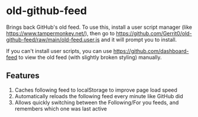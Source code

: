 # old-github-feed

Brings back GitHub's old feed. To use this, install a user script manager (like https://www.tampermonkey.net/), then go to https://github.com/Gerrit0/old-github-feed/raw/main/old-feed.user.js and it will prompt you to install.

If you can't install user scripts, you can use https://github.com/dashboard-feed to view the old feed (with slightly broken styling) manually.

## Features

1. Caches following feed to localStorage to improve page load speed
2. Automatically reloads the following feed every minute like GitHub did
3. Allows quickly switching between the Following/For you feeds, and remembers which one was last active
